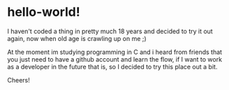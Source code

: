# hello-world!

I haven't coded a thing in pretty much 18 years and decided to try it out again, now when old age is crawling up on me ;)

At the moment im studying programming in C and i heard from friends that you just need to have a github account and learn the flow, if I  want to work as a developer in the future that is, so I decided to try this place out a bit.

Cheers!
